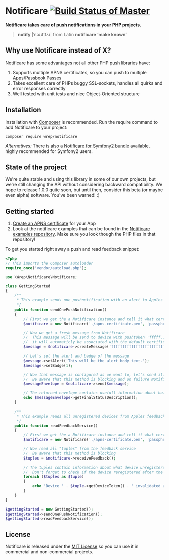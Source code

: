 # Notificare [![Build Status of Master](https://travis-ci.org/wrep/notificare.png?branch=master)](https://travis-ci.org/wrep/notificare)
**Notificare takes care of push notifications in your PHP projects.**

> **notify** |ˈnəʊtɪfʌɪ| from Latin **notificare ‘make known’**

## Why use Notificare instead of X?
Notificare has some advantages not all other PHP push libraries have:

1. Supports multiple APNS certificates, so you can push to multiple Apps/Passbook Passes
2. Takes excellent care of PHPs buggy SSL-sockets, handles all quirks and error responses correctly
3. Well tested with unit tests and nice Object-Oriented structure

## Installation
Installation with [Composer](http://getcomposer.org) is recommended. Run the require command to add Notificare to your project:

`composer require wrep/notificare`

*Alternatives:*
There is also a [Notificare for Symfony2 bundle](https://github.com/wrep/notificare-symfony) available, highly recommended for Symfony2 users.

## State of the project
We're quite stable and using this library in some of our own projects, but we're still changing the API without considering backward compatibility. We hope to release 1.0.0 quite soon, but until then, consider this beta (or maybe even alpha) software. You've been warned! :)

## Getting started
1. [Create an APNS certificate](doc/certificate.md) for your App
2. Look at the notificare examples that can be found in the [Notificare examples repository](https://github.com/wrep/notificare-examples). Make sure you look though the PHP files in that repository!

To get you started right away a push and read feedback snippet:

```php
<?php
// This imports the Composer autoloader
require_once('vendor/autoload.php');

use \Wrep\Notificare\Notificare;

class GettingStarted
{
	/**
	 * This example sends one pushnotification with an alert to Apples production push servers
	 */
    public function sendOnePushNotification()
    {
        // First we get the a Notificare instance and tell it what certificate to use as default certificate
        $notificare = new Notificare('./apns-certificate.pem', 'passphrase-to-use');

        // Now we get a fresh message from Notificare
        //  This message will be send to device with pushtoken 'fffff...'
        //  it will automaticly be associated with the default certificate
        $message = $notificare->createMessage('ffffffffffffffffffffffffffffffffffffffffffffffffffffffffffffffff');

        // Let's set the alert and badge of the message
        $message->setAlert('This will be the alert body text.');
        $message->setBadge(1);

        // Now that message is configured as we want to, let's send it!
        //  Be aware that this method is blocking and on failure Notificare will retry a few times
        $messageEnvelope = $notificare->send($message);

        // The returned envelope contains usefull information about how many retries were needed and if sending succeeded
        echo $messageEnvelope->getFinalStatusDescription();
    }

    /**
     * This example reads all unregistered devices from Apples feedback service
     */
    public function readFeedbackService()
    {
        // First we get the a Notificare instance and tell it what certificate to use as default certificate
        $notificare = new Notificare('./apns-certificate.pem', 'passphrase-to-use');

        // Now read all "tuples" from the feedback service
        //  Be aware that this method is blocking
        $tuples = $notificare->receiveFeedback();

        // The tuples contain information about what device unregistered and when it did unregister
        //  Don't forget to check if the device reregistered after the "invaidated at" date!
        foreach ($tuples as $tuple)
        {
            echo 'Device ' . $tuple->getDeviceToken() . ' invalidated at ' . $tuple->getInvalidatedAt()->format(\DateTime::ISO8601) . PHP_EOL;
        }
    }
}

$gettingStarted = new GettingStarted();
$gettingStarted->sendOnePushNotification();
$gettingStarted->readFeedbackService();
```

## License
Notificare is released under the [MIT License](License) so you can use it in commercial and non-commercial projects.
